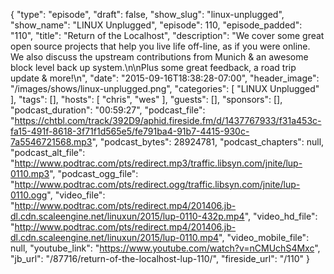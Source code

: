 {
  "type": "episode",
  "draft": false,
  "show_slug": "linux-unplugged",
  "show_name": "LINUX Unplugged",
  "episode": 110,
  "episode_padded": "110",
  "title": "Return of the Localhost",
  "description": "We cover some great open source projects that help you live life off-line, as if you were online. We also discuss the upstream contributions from Munich & an awesome block level back up system.\n\nPlus some great feedback, a road trip update & more!\n",
  "date": "2015-09-16T18:38:28-07:00",
  "header_image": "/images/shows/linux-unplugged.png",
  "categories": [
    "LINUX Unplugged"
  ],
  "tags": [],
  "hosts": [
    "chris",
    "wes"
  ],
  "guests": [],
  "sponsors": [],
  "podcast_duration": "00:59:27",
  "podcast_file": "https://chtbl.com/track/392D9/aphid.fireside.fm/d/1437767933/f31a453c-fa15-491f-8618-3f71f1d565e5/fe791ba4-91b7-4415-930c-7a5546721568.mp3",
  "podcast_bytes": 28924781,
  "podcast_chapters": null,
  "podcast_alt_file": "http://www.podtrac.com/pts/redirect.mp3/traffic.libsyn.com/jnite/lup-0110.mp3",
  "podcast_ogg_file": "http://www.podtrac.com/pts/redirect.ogg/traffic.libsyn.com/jnite/lup-0110.ogg",
  "video_file": "http://www.podtrac.com/pts/redirect.mp4/201406.jb-dl.cdn.scaleengine.net/linuxun/2015/lup-0110-432p.mp4",
  "video_hd_file": "http://www.podtrac.com/pts/redirect.mp4/201406.jb-dl.cdn.scaleengine.net/linuxun/2015/lup-0110.mp4",
  "video_mobile_file": null,
  "youtube_link": "https://www.youtube.com/watch?v=nCMUchS4Mxc",
  "jb_url": "/87716/return-of-the-localhost-lup-110/",
  "fireside_url": "/110"
}


